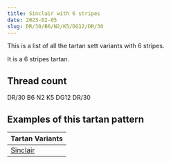 ```yaml
---
title: Sinclair with 6 stripes
date: 2023-02-05
slug: DR/30/B6/N2/K5/DG12/DR/30
---
```

This is a list of all the tartan sett variants with 6 stripes.

It is a 6 stripes tartan.


## Thread count
DR/30 B6 N2 K5 DG12 DR/30

## Examples of this tartan pattern

| Tartan Variants |
|---------------|
| [Sinclair](/variants/dr/30/b6/n2/k5/dg12/dr/30-b4367ae-dg11450d-draa0000-k000000-naaaaaa)||
